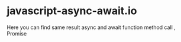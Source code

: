 # javascript-async-await.io
Here you can find same result async and await function method call , Promise
